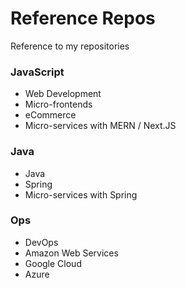 # Reference Repos #

Reference to my repositories

### JavaScript ###

- Web Development
- Micro-frontends
- eCommerce
- Micro-services with MERN / Next.JS

### Java ###

- Java
- Spring
- Micro-services with Spring

### Ops ###

- DevOps
- Amazon Web Services
- Google Cloud
- Azure
